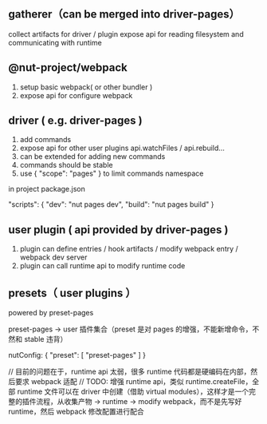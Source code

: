 ## gatherer（can be merged into driver-pages）

collect artifacts for driver / plugin
expose api for reading filesystem and communicating with runtime

## @nut-project/webpack

1. setup basic webpack( or other bundler )
2. expose api for configure webpack

## driver ( e.g. driver-pages )

1. add commands
2. expose api for other user plugins
  api.watchFiles / api.rebuild...
3. can be extended for adding new commands
4. commands should be stable
5. use { "scope": "pages" } to limit commands namespace

in project package.json

"scripts": {
  "dev": "nut pages dev",
  "build": "nut pages build"
}

## user plugin ( api provided by driver-pages )

1. plugin can define entries / hook artifacts / modify webpack entry / webpack dev server
2. plugin can call runtime api to modify runtime code

## presets（ user plugins ）

powered by preset-pages

preset-pages -> user 插件集合（preset 是对 pages 的增强，不能新增命令，不然和 stable 违背）

  nutConfig: {
    "preset": [ "preset-pages" ]
  }

  // 目前的问题在于，runtime api 太弱，很多 runtime 代码都是硬编码在内部，然后要求 webpack 适配
  // TODO: 增强 runtime api，类似 runtime.createFile，全部 runtime 文件可以在 driver 中创建（借助 virtual modules），这样才是一个完整的插件流程，从收集产物 -> runtime -> modify webpack，而不是先写好 runtime，然后 webpack 修改配置进行配合
